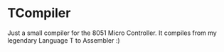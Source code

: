 # TCompiler
Just a small compiler for the 8051 Micro Controller. It compiles from my legendary Language T to Assembler :)
